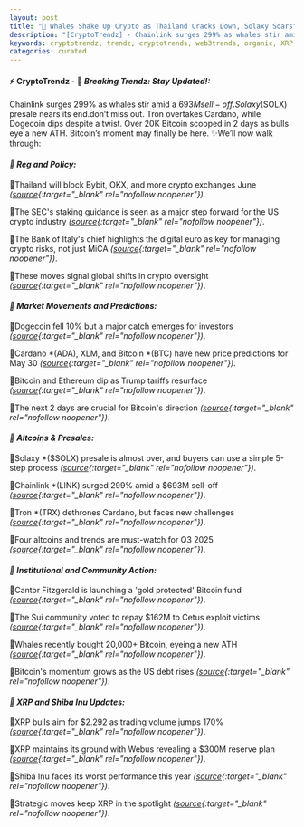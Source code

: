 ```yaml
---
layout: post
title: "🌇 Whales Shake Up Crypto as Thailand Cracks Down, Solaxy Soars"
description: "[CryptoTrendz] - Chainlink surges 299% as whales stir amid a $693M sell-off. Solaxy ($SOLX) presale nears its end.don’t miss out. Tron overtakes Cardano, while Dogecoin dips despite a twist. Over 20K Bitcoin scooped in 2 days as bulls eye a new ATH. Bitcoin’s moment may finally be here."
keywords: cryptotrendz, trendz, cryptotrends, web3trends, organic, XRP, Bitcoin, Italy, Market, Cardano, Altcoins, AI, Ethereum, crypto, Trading, Trends, Bank, Trump
categories: curated
---
```


#### ⚡ CryptoTrendz - 📌 *Breaking Trendz: Stay Updated!:*

Chainlink surges 299% as whales stir amid a $693M sell-off. Solaxy ($SOLX) presale nears its end.don’t miss out. Tron overtakes Cardano, while Dogecoin dips despite a twist. Over 20K Bitcoin scooped in 2 days as bulls eye a new ATH. Bitcoin’s moment may finally be here. ✨We’ll now walk through:


#### *🔖 Reg and Policy:*  

🔹Thailand will block Bybit, OKX, and more crypto exchanges June *([source](httpss.avyag.com/5lj9){:target="_blank" rel="nofollow noopener"})*.  

🔹The SEC's staking guidance is seen as a major step forward for the US crypto industry *([source](https://s.avyag.com/42q0){:target="_blank" rel="nofollow noopener"})*.  

🔹The Bank of Italy's chief highlights the digital euro as key for managing crypto risks, not just MiCA *([source](https://s.avyag.com/fjj7){:target="_blank" rel="nofollow noopener"})*.  

🔹These moves signal global shifts in crypto oversight *([source](https://s.avyag.com/5lj9){:target="_blank" rel="nofollow noopener"})*.  

#### *🔖 Market Movements and Predictions:*  

🔹Dogecoin fell 10% but a major catch emerges for investors *([source](https://s.avyag.com/oos1){:target="_blank" rel="nofollow noopener"})*.  

🔹Cardano *(ADA), XLM, and Bitcoin *(BTC) have new price predictions for May 30 *([source](https://s.avyag.com/t9zr){:target="_blank" rel="nofollow noopener"})*.  

🔹Bitcoin and Ethereum dip as Trump tariffs resurface *([source](https://s.avyag.com/qf6t){:target="_blank" rel="nofollow noopener"})*.  

🔹The next 2 days are crucial for Bitcoin's direction *([source](https://s.avyag.com/dmxn){:target="_blank" rel="nofollow noopener"})*.  

#### *🔖 Altcoins & Presales:*  

🔹Solaxy *($SOLX) presale is almost over, and buyers can use a simple 5-step process *([source](https://s.avyag.com/u44l){:target="_blank" rel="nofollow noopener"})*.  

🔹Chainlink *(LINK) surged 299% amid a $693M sell-off *([source](https://s.avyag.com/ozye){:target="_blank" rel="nofollow noopener"})*.  

🔹Tron *(TRX) dethrones Cardano, but faces new challenges *([source](https://s.avyag.com/fpbh){:target="_blank" rel="nofollow noopener"})*.  

🔹Four altcoins and trends are must-watch for Q3 2025 *([source](https://s.avyag.com/voiu){:target="_blank" rel="nofollow noopener"})*.  

#### *🔖 Institutional and Community Action:*  

🔹Cantor Fitzgerald is launching a 'gold protected' Bitcoin fund *([source](https://s.avyag.com/jbd8){:target="_blank" rel="nofollow noopener"})*.  

🔹The Sui community voted to repay $162M to Cetus exploit victims *([source](https://s.avyag.com/q0im){:target="_blank" rel="nofollow noopener"})*.  

🔹Whales recently bought 20,000+ Bitcoin, eyeing a new ATH *([source](https://s.avyag.com/ax38){:target="_blank" rel="nofollow noopener"})*.  

🔹Bitcoin's momentum grows as the US debt rises *([source](https://s.avyag.com/n037){:target="_blank" rel="nofollow noopener"})*.  

#### *🔖 XRP and Shiba Inu Updates:*  

🔹XRP bulls aim for $2.292 as trading volume jumps 170% *([source](https://s.avyag.com/bxa9){:target="_blank" rel="nofollow noopener"})*.  

🔹XRP maintains its ground with Webus revealing a $300M reserve plan *([source](https://s.avyag.com/w9cn){:target="_blank" rel="nofollow noopener"})*.  

🔹Shiba Inu faces its worst performance this year *([source](https://s.avyag.com/m7ni){:target="_blank" rel="nofollow noopener"})*.  

🔹Strategic moves keep XRP in the spotlight *([source](https://s.avyag.com/qyqu){:target="_blank" rel="nofollow noopener"})*.